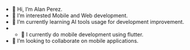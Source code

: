 - 👋 Hi, I’m Alan Perez.
- 👀 I’m interested Mobile and Web development.
- 🌱 I’m currently learning AI tools usage for development improvement.
- - 🌱 I currently do mobile development using flutter.
- 💞️ I’m looking to collaborate on mobile applications.

